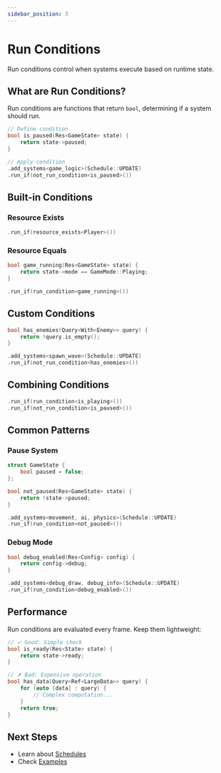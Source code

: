 ```yaml
---
sidebar_position: 3
---
```


# Run Conditions

Run conditions control when systems execute based on runtime state.

## What are Run Conditions?

Run conditions are functions that return `bool`, determining if a system should run.

```cpp
// Define condition
bool is_paused(Res<GameState> state) {
    return state->paused;
}

// Apply condition
.add_systems<game_logic>(Schedule::UPDATE)
.run_if(not_run_condition<is_paused>())
```

## Built-in Conditions

### Resource Exists

```cpp
.run_if(resource_exists<Player>())
```

### Resource Equals

```cpp
bool game_running(Res<GameState> state) {
    return state->mode == GameMode::Playing;
}

.run_if(run_condition<game_running>())
```

## Custom Conditions

```cpp
bool has_enemies(Query<With<Enemy>> query) {
    return !query.is_empty();
}

.add_systems<spawn_wave>(Schedule::UPDATE)
.run_if(not_run_condition<has_enemies>())
```

## Combining Conditions

```cpp
.run_if(run_condition<is_playing>())
.run_if(not_run_condition<is_paused>())
```

## Common Patterns

### Pause System

```cpp
struct GameState {
    bool paused = false;
};

bool not_paused(Res<GameState> state) {
    return !state->paused;
}

.add_systems<movement, ai, physics>(Schedule::UPDATE)
.run_if(run_condition<not_paused>())
```

### Debug Mode

```cpp
bool debug_enabled(Res<Config> config) {
    return config->debug;
}

.add_systems<debug_draw, debug_info>(Schedule::UPDATE)
.run_if(run_condition<debug_enabled>())
```

## Performance

Run conditions are evaluated every frame. Keep them lightweight:

```cpp
// ✓ Good: Simple check
bool is_ready(Res<State> state) {
    return state->ready;
}

// ✗ Bad: Expensive operation
bool has_data(Query<Ref<LargeData>> query) {
    for (auto [data] : query) {
        // Complex computation...
    }
    return true;
}
```

## Next Steps

- Learn about [Schedules](./schedules.md)
- Check [Examples](../examples/index.md)
